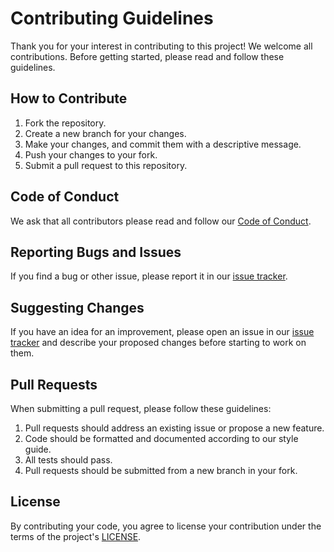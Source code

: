 # Contributing Guidelines

Thank you for your interest in contributing to this project! We welcome all contributions. Before getting started, please read and follow these guidelines.

## How to Contribute

1. Fork the repository.
2. Create a new branch for your changes.
3. Make your changes, and commit them with a descriptive message.
4. Push your changes to your fork.
5. Submit a pull request to this repository.

## Code of Conduct

We ask that all contributors please read and follow our [Code of Conduct](CODE_OF_CONDUCT.md).

## Reporting Bugs and Issues

If you find a bug or other issue, please report it in our [issue tracker](https://github.com/CSS3-Mastery/CSS3-Mastery/issues).

## Suggesting Changes

If you have an idea for an improvement, please open an issue in our [issue tracker](https://github.com/CSS3-Mastery/CSS3-Mastery/issues) and describe your proposed changes before starting to work on them.

## Pull Requests

When submitting a pull request, please follow these guidelines:

1. Pull requests should address an existing issue or propose a new feature.
2. Code should be formatted and documented according to our style guide.
3. All tests should pass.
4. Pull requests should be submitted from a new branch in your fork.

## License

By contributing your code, you agree to license your contribution under the terms of the project's [LICENSE](LICENSE).

